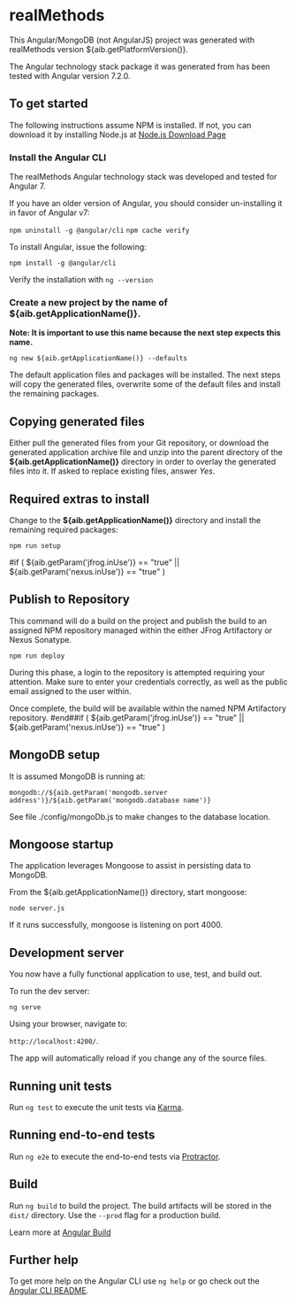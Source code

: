 # realMethods

This Angular/MongoDB (not AngularJS) project was generated with realMethods version ${aib.getPlatformVersion()}.

The Angular technology stack package it was generated from has been tested with Angular version 7.2.0.

## To get started

The following instructions assume NPM is installed.  If not, you can download it by installing Node.js at
[Node.js Download Page](https://nodejs.org/en/download/)

### Install the Angular CLI

The realMethods Angular technology stack was developed and tested for Angular 7.

If you have an older version of Angular, you should consider un-installing it in favor of Angular v7:

`npm uninstall -g @angular/cli`
`npm cache verify`

To install Angular, issue the following:

`npm install -g @angular/cli`

Verify the installation with `ng --version`

### Create a new project by the name of ${aib.getApplicationName()}.  

**Note: It is important to use this name because the next step expects this name.**

`ng new ${aib.getApplicationName()} --defaults`

The default application files and packages will be installed.  The next steps will copy the generated files, overwrite some of the default files and install 
the remaining packages.

## Copying generated files

Either pull the generated files from your Git repository, 
or download the generated application archive file and unzip into the parent directory of the **${aib.getApplicationName()}** directory
in order to overlay the generated files into it. If asked to replace existing files, answer _Yes_.

## Required extras to install

Change to the **${aib.getApplicationName()}** directory and install the remaining required packages:

`npm run setup`

#if ( ${aib.getParam('jfrog.inUse')} == "true" || ${aib.getParam('nexus.inUse')} == "true" )
## Publish to Repository
This command will do a build on the project and publish the build to an assigned NPM repository managed within the either JFrog Artifactory or Nexus Sonatype.

`npm run deploy`

During this phase, a login to the repository is attempted requiring your attention.  Make sure to enter your credentials correctly, as well as the public email assigned
to the user within.

Once complete, the build will be available within the named NPM Artifactory repository.
#end##if ( ${aib.getParam('jfrog.inUse')} == "true" || ${aib.getParam('nexus.inUse')} == "true" )

## MongoDB setup

It is assumed MongoDB is running at:

`mongodb://${aib.getParam('mongodb.server address')}/${aib.getParam('mongodb.database name')}`

See file ./config/mongoDb.js to make changes to the database location.

## Mongoose startup

The application leverages Mongoose to assist in persisting data to MongoDB.

From the ${aib.getApplicationName()} directory, start mongoose:

`node server.js`

If it runs successfully, mongoose is listening on port 4000.

## Development server

You now have a fully functional application to use, test, and build out.

To run the dev server:

`ng serve`

Using your browser, navigate to: 

`http://localhost:4200/`. 

The app will automatically reload if you change any of the source files.

## Running unit tests

Run `ng test` to execute the unit tests via [Karma](https://karma-runner.github.io).

## Running end-to-end tests

Run `ng e2e` to execute the end-to-end tests via [Protractor](http://www.protractortest.org/).

## Build

Run `ng build` to build the project. The build artifacts will be stored in the `dist/` directory. Use the `--prod` flag for a production build.

Learn more at [Angular Build](https://angular.io/cli/build/)

## Further help

To get more help on the Angular CLI use `ng help` or go check out the [Angular CLI README](https://github.com/angular/angular-cli/blob/master/README.md).
